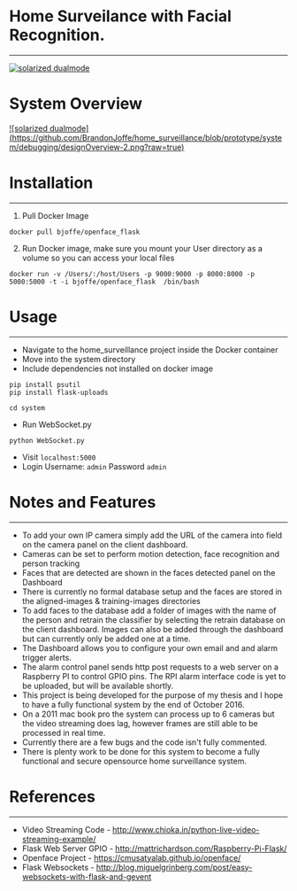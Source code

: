 # Home Surveilance with Facial Recognition. 
---
[![solarized dualmode](https://raw.githubusercontent.com/BrandonJoffe/home_surveillance/prototype/system/debugging/dashboard.png)](#features)

# System Overview

[![solarized dualmode]
(https://github.com/BrandonJoffe/home_surveillance/blob/prototype/system/debugging/designOverview-2.png?raw=true)](#features)

# Installation
---

1) Pull Docker Image

```
docker pull bjoffe/openface_flask
```

2) Run Docker image, make sure you mount your User directory as a volume so you can access your local files

```
docker run -v /Users/:/host/Users -p 9000:9000 -p 8000:8000 -p 5000:5000 -t -i bjoffe/openface_flask  /bin/bash

```

# Usage
---

- Navigate to the home_surveillance project inside the Docker container
- Move into the system directory
- Include dependencies not installed on docker image
```
pip install psutil
pip install flask-uploads
```
```
cd system
```
- Run WebSocket.py
```
python WebSocket.py
```
- Visit ```localhost:5000 ```
- Login Username: ```admin``` Password ```admin```

# Notes and Features
---

- To add your own IP camera simply add the URL of the camera into field on the camera panel on the client dashboard. 
- Cameras can be set to perform motion detection, face recognition and person tracking
- Faces that are detected are shown in the faces detected panel on the Dashboard
- There is currently no formal database setup and the faces are stored in the aligned-images & training-images directories
- To add faces to the database add a folder of images with the name of the person and retrain the classifier by selecting the retrain database on the client dashboard. Images can also be added through the dashboard but can currently only be added one at a time.
- The Dashboard allows you to configure your own email and and alarm trigger alerts. 
- The alarm control panel sends http post requests to a web server on a Raspberry PI to control GPIO pins. The RPI alarm interface code is yet to be uploaded, but will be available shortly.
- This project is being developed for the purpose of my thesis and I hope to have a fully functional system by the end of October 2016.
- On a 2011 mac book pro the system can process up to 6 cameras but the video streaming does lag, however frames are still able to be processed in real time.
- Currently there are a few bugs and the code isn't fully commented.
- There is plenty work to be done for this system to become a fully functional and secure opensource home surveillance system.

# References
---

- Video Streaming Code - http://www.chioka.in/python-live-video-streaming-example/
- Flask Web Server GPIO - http://mattrichardson.com/Raspberry-Pi-Flask/
- Openface Project - https://cmusatyalab.github.io/openface/
- Flask Websockets - http://blog.miguelgrinberg.com/post/easy-websockets-with-flask-and-gevent

 
